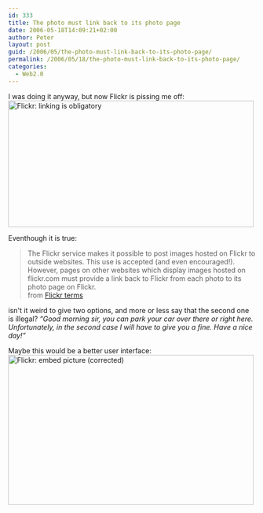 ```yaml
---
id: 333
title: The photo must link back to its photo page
date: 2006-05-18T14:09:21+02:00
author: Peter
layout: post
guid: /2006/05/the-photo-must-link-back-to-its-photo-page/
permalink: /2006/05/18/the-photo-must-link-back-to-its-photo-page/
categories:
  - Web2.0
---
```

I was doing it anyway, but now Flickr is pissing me off:  
[<img  src="http://static.flickr.com/44/148700570_7ab9544179.jpg" width="500" height="257" alt="Flickr: linking is obligatory" />](http://www.flickr.com/photos/pforret/148700570/ "Photo Sharing")

Eventhough it is true:

> The Flickr service makes it possible to post images hosted on Flickr to outside websites. This use is accepted (and even encouraged!). However, pages on other websites which display images hosted on flickr.com must provide a link back to Flickr from each photo to its photo page on Flickr.  
> from [Flickr terms](http://www.flickr.com/terms.gne)

isn't it weird to give two options, and more or less say that the second one is illegal? _&#8220;Good morning sir, you can park your car over there or right here. Unfortunately, in the second case I will have to give you a fine. Have a nice day!&#8221;_

Maybe this would be a better user interface:  
[<img  src="http://static.flickr.com/47/148708715_86640c0402.jpg" width="500" height="305" alt="Flickr: embed picture (corrected)" />](http://www.flickr.com/photos/pforret/148708715/ "Photo Sharing")